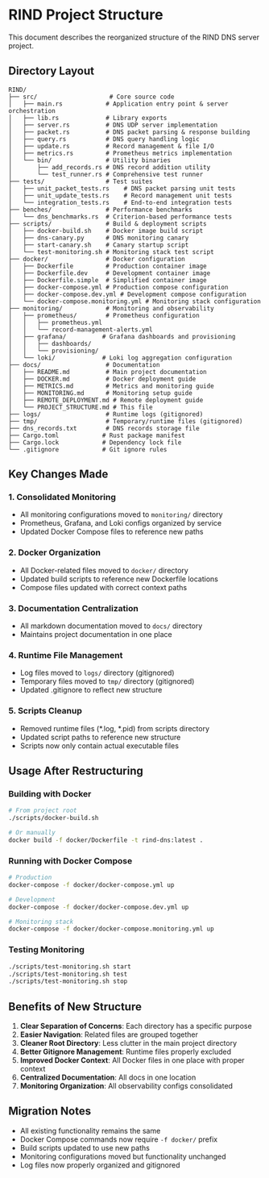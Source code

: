 # RIND Project Structure

This document describes the reorganized structure of the RIND DNS server project.

## Directory Layout

```
RIND/
├── src/                    # Core source code
│   ├── main.rs            # Application entry point & server orchestration
│   ├── lib.rs             # Library exports
│   ├── server.rs          # DNS UDP server implementation
│   ├── packet.rs          # DNS packet parsing & response building
│   ├── query.rs           # DNS query handling logic
│   ├── update.rs          # Record management & file I/O
│   ├── metrics.rs         # Prometheus metrics implementation
│   └── bin/               # Utility binaries
│       ├── add_records.rs # DNS record addition utility
│       └── test_runner.rs # Comprehensive test runner
├── tests/                 # Test suites
│   ├── unit_packet_tests.rs    # DNS packet parsing unit tests
│   ├── unit_update_tests.rs    # Record management unit tests
│   └── integration_tests.rs    # End-to-end integration tests
├── benches/               # Performance benchmarks
│   └── dns_benchmarks.rs  # Criterion-based performance tests
├── scripts/               # Build & deployment scripts
│   ├── docker-build.sh    # Docker image build script
│   ├── dns-canary.py      # DNS monitoring canary
│   ├── start-canary.sh    # Canary startup script
│   └── test-monitoring.sh # Monitoring stack test script
├── docker/                # Docker configuration
│   ├── Dockerfile         # Production container image
│   ├── Dockerfile.dev     # Development container image
│   ├── Dockerfile.simple  # Simplified container image
│   ├── docker-compose.yml # Production compose configuration
│   ├── docker-compose.dev.yml # Development compose configuration
│   └── docker-compose.monitoring.yml # Monitoring stack configuration
├── monitoring/            # Monitoring and observability
│   ├── prometheus/        # Prometheus configuration
│   │   ├── prometheus.yml
│   │   └── record-management-alerts.yml
│   ├── grafana/          # Grafana dashboards and provisioning
│   │   ├── dashboards/
│   │   └── provisioning/
│   └── loki/             # Loki log aggregation configuration
├── docs/                  # Documentation
│   ├── README.md          # Main project documentation
│   ├── DOCKER.md          # Docker deployment guide
│   ├── METRICS.md         # Metrics and monitoring guide
│   ├── MONITORING.md      # Monitoring setup guide
│   ├── REMOTE_DEPLOYMENT.md # Remote deployment guide
│   └── PROJECT_STRUCTURE.md # This file
├── logs/                  # Runtime logs (gitignored)
├── tmp/                   # Temporary/runtime files (gitignored)
├── dns_records.txt        # DNS records storage file
├── Cargo.toml            # Rust package manifest
├── Cargo.lock            # Dependency lock file
└── .gitignore            # Git ignore rules
```

## Key Changes Made

### 1. Consolidated Monitoring
- All monitoring configurations moved to `monitoring/` directory
- Prometheus, Grafana, and Loki configs organized by service
- Updated Docker Compose files to reference new paths

### 2. Docker Organization
- All Docker-related files moved to `docker/` directory
- Updated build scripts to reference new Dockerfile locations
- Compose files updated with correct context paths

### 3. Documentation Centralization
- All markdown documentation moved to `docs/` directory
- Maintains project documentation in one place

### 4. Runtime File Management
- Log files moved to `logs/` directory (gitignored)
- Temporary files moved to `tmp/` directory (gitignored)
- Updated .gitignore to reflect new structure

### 5. Scripts Cleanup
- Removed runtime files (*.log, *.pid) from scripts directory
- Updated script paths to reference new structure
- Scripts now only contain actual executable files

## Usage After Restructuring

### Building with Docker
```bash
# From project root
./scripts/docker-build.sh

# Or manually
docker build -f docker/Dockerfile -t rind-dns:latest .
```

### Running with Docker Compose
```bash
# Production
docker-compose -f docker/docker-compose.yml up

# Development
docker-compose -f docker/docker-compose.dev.yml up

# Monitoring stack
docker-compose -f docker/docker-compose.monitoring.yml up
```

### Testing Monitoring
```bash
./scripts/test-monitoring.sh start
./scripts/test-monitoring.sh test
./scripts/test-monitoring.sh stop
```

## Benefits of New Structure

1. **Clear Separation of Concerns**: Each directory has a specific purpose
2. **Easier Navigation**: Related files are grouped together
3. **Cleaner Root Directory**: Less clutter in the main project directory
4. **Better Gitignore Management**: Runtime files properly excluded
5. **Improved Docker Context**: All Docker files in one place with proper context
6. **Centralized Documentation**: All docs in one location
7. **Monitoring Organization**: All observability configs consolidated

## Migration Notes

- All existing functionality remains the same
- Docker Compose commands now require `-f docker/` prefix
- Build scripts updated to use new paths
- Monitoring configurations moved but functionality unchanged
- Log files now properly organized and gitignored